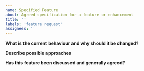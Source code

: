 ```yaml
---
name: Specified Feature
about: Agreed specification for a feature or enhancement
title: ''
labels: 'feature request'
assignees: ''
---
```


**What is the current behaviour and why should it be changed?**

<!-- Please give a precise description of the status quo and why this is not optimal. -->

**Describe possible approaches**

<!--
List possible approaches with pros and cons, reference any relevant discussion threads if possible, and consider tagging the main participants.
Please note the contribution guidelines (https://github.com/jamulussoftware/jamulus/blob/main/CONTRIBUTING.md), especially the part about "keeping it simple and stupid".
-->

<!-- Describe the solution you'd like -->

**Has this feature been discussed and generally agreed?**

<!-- Don't worry about requesting something that hasn't been discussed - we'll just move it to Discussion if we think it's unclear. But ideally, issues should have an agreed, clear specification such that anyone could action it without much help. -->
